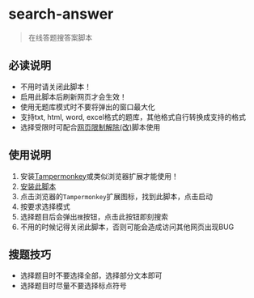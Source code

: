 # search-answer

> 在线答题搜答案脚本

## 必读说明

- 不用时请关闭此脚本！
- 启用此脚本后刷新网页才会生效！
- 使用无题库模式时不要将弹出的窗口最大化
- 支持txt, html, word, excel格式的题库，其他格式自行转换成支持的格式
- 选择受限时可配合[网页限制解除(改)](https://greasyfork.org/zh-CN/scripts/28497)脚本使用

## 使用说明

1. 安装[Tampermonkey](https://www.tampermonkey.net/)或类似浏览器扩展才能使用！
2. [安装此脚本](https://github.com/HCLonely/search-answer/raw/main/search-answer.user.js)
3. 点击浏览器的`Tampermonkey`扩展图标，找到此脚本，点击启动
4. 按要求选择模式
5. 选择题目后会弹出`搜`按钮，点击此按钮即刻搜索
6. 不用的时候记得关闭此脚本，否则可能会造成访问其他网页出现BUG

## 搜题技巧

- 选择题目时不要选择全部，选择部分文本即可
- 选择题目时尽量不要选择标点符号
